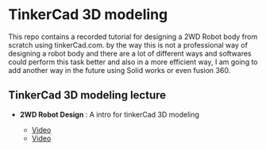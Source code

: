 # TinkerCad 3D modeling

This repo contains a recorded tutorial for designing a 2WD Robot body from scratch using tinkerCad.com. by the way this is not a professional way of designing a robot body and there are a lot of different ways and softwares could perform this task better and also in a more efficient way, I am going to add another way in the future using Solid works or even fusion 360.

## TinkerCad 3D modeling lecture 

- __2WD Robot Design__ : A intro for tinkerCad 3D modeling

  - [Video](https://drive.google.com/file/d/16Evz3_jZk3WfuBknIo72wnqTKyL1KsN-/view)
  - [Video](https://drive.google.com/file/d/16Evz3_jZk3WfuBknIo72wnqTKyL1KsN-/view)
